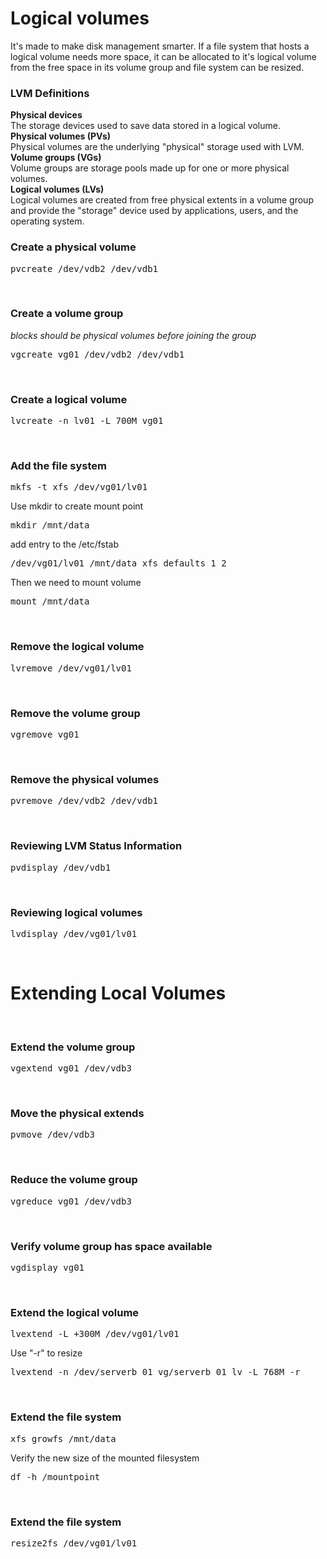 <h1>Logical volumes</h1>

It's made to make disk management smarter. If a file system that hosts a logical volume needs more space, it can be allocated to it's logical volume from the free space in its volume group and file system can be resized.



<h3>LVM Definitions</h3>
<b>Physical devices</b><br>
The storage devices used to save data stored in a logical volume.

<br>
<b>Physical volumes (PVs)</b><br>
Physical volumes are the underlying "physical" storage used with LVM. 

<br>
<b>Volume groups (VGs)</b><br>
Volume groups are storage pools made up for one or more physical volumes.

<br>
<b>Logical volumes (LVs)</b><br>
Logical volumes are created from free physical extents in a volume group and provide the "storage" device used by applications, users, and the operating system.

<br>
<h3>Create a physical volume</h3>
<pre>pvcreate /dev/vdb2 /dev/vdb1</pre>

<br>
<h3>Create a volume group</h3>
<i>blocks should be physical volumes before joining the group</i>
<pre>vgcreate vg01 /dev/vdb2 /dev/vdb1</pre>

<br>
<h3>Create a logical volume</h3>
<pre>lvcreate -n lv01 -L 700M vg01</pre>

<br>
<h3>Add the file system</h3>
<pre>mkfs -t xfs /dev/vg01/lv01</pre>
Use mkdir to create mount point 
<pre>mkdir /mnt/data</pre>
add entry to the /etc/fstab
<pre>/dev/vg01/lv01 /mnt/data xfs defaults 1 2</pre>
Then we need to mount volume
<pre>mount /mnt/data</pre>


<br>
<h3>Remove the logical volume</h3>
<pre>lvremove /dev/vg01/lv01</pre>

<br>
<h3>Remove the volume group</h3>
<pre>vgremove vg01</pre>

<br>
<h3>Remove the physical volumes</h3>
<pre>pvremove /dev/vdb2 /dev/vdb1</pre>

<br>
<h3>Reviewing LVM Status Information</h3>
<pre>pvdisplay /dev/vdb1</pre>

<br>
<h3>Reviewing logical volumes</h3>
<pre>lvdisplay /dev/vg01/lv01</pre>

<br>
<h1>Extending Local Volumes</h1>
<br>
<h3>Extend the volume group</h3>
<pre>vgextend vg01 /dev/vdb3</pre>
<br>
<h3>Move the physical extends</h3>
<pre>pvmove /dev/vdb3</pre>

<br>
<h3>Reduce the volume group</h3>
<pre>vgreduce vg01 /dev/vdb3</pre>

<br>
<h3>Verify volume group has space available</h3>
<pre>vgdisplay vg01</pre>

<br>
<h3>Extend the logical volume</h3>
<pre>lvextend -L +300M /dev/vg01/lv01</pre>
Use "-r" to resize
<pre>lvextend -n /dev/serverb_01_vg/serverb_01_lv -L 768M -r</pre>

<br>
<h3>Extend the file system</h3>
<pre>xfs_growfs /mnt/data</pre>
Verify the new size of the mounted filesystem
<pre>df -h /mountpoint</pre>

<br>
<h3>Extend the file system</h3>
<pre>resize2fs /dev/vg01/lv01</pre>
